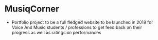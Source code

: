 # MusiqCorner
* Portfolio project to be a full fledged website to be launched in 2018 for Voice And Music students / professions to get feed back on their progress as well as ratings on performances

